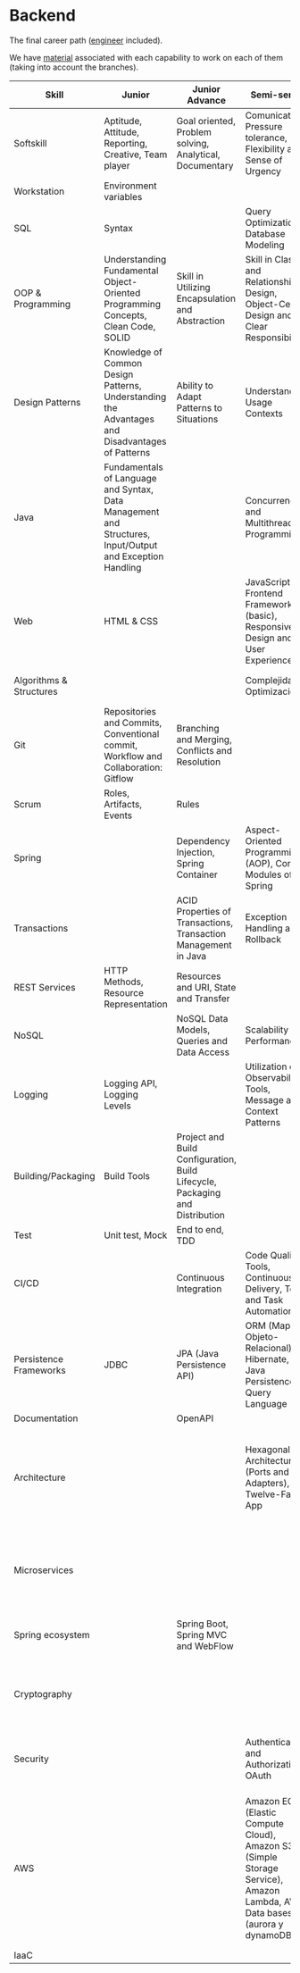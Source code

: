# Backend

The final career path ([engineer](./engineer-competency-matrix.md) included).

We have [material](./engineer_material.md) associated with each capability to work on each of them (taking into account the branches).


| Skill                   | Junior                                                                                                   | Junior Advance                                                               | Semi-senior                                                                                                               | Semi-senior advanced                                        | Senior                                                                                                                                                               |
| ----------------------- | -------------------------------------------------------------------------------------------------------- | ---------------------------------------------------------------------------- | ------------------------------------------------------------------------------------------------------------------------- | ----------------------------------------------------------- | -------------------------------------------------------------------------------------------------------------------------------------------------------------------- |
| Softskill               | Aptitude, Attitude, Reporting, Creative, Team player                                                     | Goal oriented, Problem solving, Analytical, Documentary                      | Comunication, Pressure tolerance, Flexibility and Sense of Urgency                                                        | Autonomy, Negotiation                                       | Responsibility, Conflict resolution, Coaching                                                                                                                        |
| Workstation             | Environment variables                                                                                    |                                                                              |                                                                                                                           |                                                             |                                                                                                                                                                      |
| SQL                     | Syntax                                                                                                   |                                                                              | Query Optimization, Database Modeling                                                                                     |                                                             |                                                                                                                                                                      |
| OOP & Programming       | Understanding Fundamental Object-Oriented Programming Concepts, Clean Code, SOLID                        | Skill in Utilizing Encapsulation and Abstraction                             | Skill in Class and Relationship Design, Object-Centric Design and Clear Responsibilities                                  |                                                             |                                                                                                                                                                      |
| Design Patterns         | Knowledge of Common Design Patterns, Understanding the Advantages and Disadvantages of Patterns          | Ability to Adapt Patterns to Situations                                      | Understanding Usage Contexts                                                                                              |                                                             |                                                                                                                                                                      |
| Java                    | Fundamentals of Language and Syntax, Data Management and Structures, Input/Output and Exception Handling |                                                                              | Concurrency and Multithreading Programming                                                                                |                                                             |                                                                                                                                                                      |
| Web                     | HTML & CSS                                                                                               |                                                                              | JavaScript and Frontend Frameworks (basic), Responsive Design and User Experience                                         |                                                             |                                                                                                                                                                      |
| Algorithms & Structures |                                                                                                          |                                                                              | Complejidad y Optimización:                                                                                               | Fundamental Data Structures                                 |                                                                                                                                                                      |
| Git                     | Repositories and Commits, Conventional commit, Workflow and Collaboration: Gitflow                       | Branching and Merging, Conflicts and Resolution                              |                                                                                                                           |                                                             |                                                                                                                                                                      |
| Scrum                   | Roles, Artifacts, Events                                                                                 | Rules                                                                        |                                                                                                                           |                                                             | Critical Understanding of Scrum                                                                                                                                      |
| Spring                  |                                                                                                          | Dependency Injection, Spring Container                                       | Aspect-Oriented Programming (AOP), Core Modules of Spring                                                                 |                                                             |                                                                                                                                                                      |
| Transactions            |                                                                                                          | ACID Properties of Transactions, Transaction Management in Java              | Exception Handling and Rollback                                                                                           | Isolation Levels of Transactions                            |                                                                                                                                                                      |
| REST Services           | HTTP Methods, Resource Representation                                                                    | Resources and URI, State and Transfer                                        |                                                                                                                           |                                                             | HTTP Architecture                                                                                                                                                    |
| NoSQL                   |                                                                                                          | NoSQL Data Models, Queries and Data Access                                   | Scalability and Performance                                                                                               | Consistency and Transactions                                |                                                                                                                                                                      |
| Logging                 | Logging API, Logging Levels                                                                              |                                                                              | Utilization of Observability Tools, Message and Context Patterns                                                          |                                                             |                                                                                                                                                                      |
| Building/Packaging      | Build Tools                                                                                              | Project and Build Configuration, Build Lifecycle, Packaging and Distribution |                                                                                                                           |                                                             |                                                                                                                                                                      |
| Test                    | Unit test, Mock                                                                                          | End to end, TDD                                                              |                                                                                                                           |                                                             |                                                                                                                                                                      |
| CI/CD                   |                                                                                                          | Continuous Integration                                                       | Code Quality Tools, Continuous Delivery, Test and Task Automation                                                         | Detailed Lifecycle, Workflows and pipelines                 |                                                                                                                                                                      |
| Persistence Frameworks  | JDBC                                                                                                     | JPA (Java Persistence API)                                                   | ORM (Mapeo Objeto-Relacional), Hibernate, Java Persistence Query Language                                                 |                                                             |                                                                                                                                                                      |
| Documentation           |                                                                                                          | OpenAPI                                                                      |                                                                                                                           |                                                             |                                                                                                                                                                      |
| Architecture            |                                                                                                          |                                                                              | Hexagonal Architecture (Ports and Adapters), Twelve-Factor App                                                            | Event-Driven Architecture, Event Sourcing (Event Storage)   | Usage of Architectures, Reactive Programming, CQRS (Command Query Responsibility Segregation)                                                                        |
| Microservices           |                                                                                                          |                                                                              |                                                                                                                           | Microservices Architecture, Scalability and Fault Tolerance | Decomposition and Clear Responsibilities, Data Management and Communication                                                                                          |
| Spring ecosystem        |                                                                                                          | Spring Boot, Spring MVC and WebFlow                                          |                                                                                                                           | Spring Data, Spring Cloud                                   | Spring Security, Spring Batch, Spring Integration                                                                                                                    |
| Cryptography            |                                                                                                          |                                                                              |                                                                                                                           | Key Management                                              | Encryption and Decryption, Cryptographic Algorithms, Authentication and Integrity                                                                                    |
| Security                |                                                                                                          |                                                                              | Authentication and Authorization, OAuth                                                                                   | Web Threat Protection, Management of Sessions and Tokens    | Use of Tools and Protocols, Certificates                                                                                                                             |
| AWS                     |                                                                                                          |                                                                              | Amazon EC2 (Elastic Compute Cloud), Amazon S3 (Simple Storage Service), Amazon Lambda, AWS Data bases (aurora y dynamoDB) |                                                             | Amazon SNS (Simple Notification Service), Amazon SQS (Simple Queue Service), Networking en AWS (VPCs..), Other products like IAM, AWS.<br>Fargate, EventBridge, etc. |
| IaaC                    |                                                                                                          |                                                                              |                                                                                                                           |                                                             | CDK, Terraform                                                                                                                                                       |
